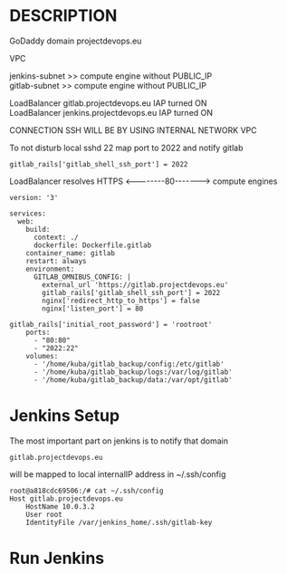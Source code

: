 

# DESCRIPTION
GoDaddy domain projectdevops.eu  

VPC  

jenkins-subnet >> compute engine without PUBLIC_IP  
gitlab-subnet  >> compute engine without PUBLIC_IP  

LoadBalancer gitlab.projectdevops.eu   IAP turned ON  
LoadBalancer jenkins.projectdevops.eu  IAP turned ON  



CONNECTION SSH WILL BE BY USING INTERNAL NETWORK VPC 


To not disturb local sshd 22 map port to 2022 and notify gitlab
```
gitlab_rails['gitlab_shell_ssh_port'] = 2022
```

LoadBalancer resolves HTTPS <--------80-------> compute engines
  

```
version: '3'

services:
  web:
    build:
      context: ./
      dockerfile: Dockerfile.gitlab
    container_name: gitlab
    restart: always
    environment:
      GITLAB_OMNIBUS_CONFIG: |
        external_url 'https://gitlab.projectdevops.eu'
        gitlab_rails['gitlab_shell_ssh_port'] = 2022
        nginx['redirect_http_to_https'] = false
        nginx['listen_port'] = 80

gitlab_rails['initial_root_password'] = 'rootroot'
    ports:
      - "80:80"
      - "2022:22"
    volumes:
      - '/home/kuba/gitlab_backup/config:/etc/gitlab'
      - '/home/kuba/gitlab_backup/logs:/var/log/gitlab'
      - '/home/kuba/gitlab_backup/data:/var/opt/gitlab'
```



# Jenkins Setup
The most important part on jenkins is to notify that domain
```
gitlab.projectdevops.eu
```
will be mapped to local internalIP address in ~/.ssh/config

```
root@a818cdc69506:/# cat ~/.ssh/config
Host gitlab.projectdevops.eu
    HostName 10.0.3.2
    User root
    IdentityFile /var/jenkins_home/.ssh/gitlab-key
```


# Run Jenkins

